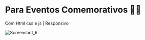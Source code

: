 # Para Eventos Comemorativos 🥳🥳
Com Html css e js | Responsivo 

![Screenshot_6](https://user-images.githubusercontent.com/111763432/192039732-2ec62c55-2b4d-4daa-a2a3-ffff84a62827.png)
